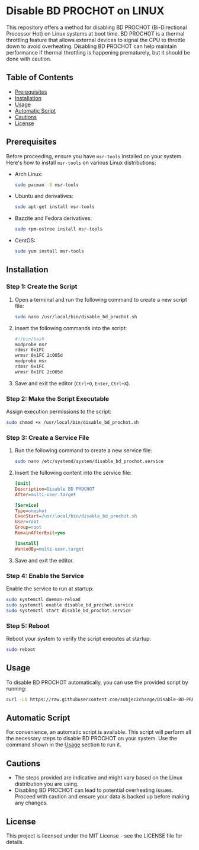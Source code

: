 # Disable BD PROCHOT on LINUX

This repository offers a method for disabling BD PROCHOT (Bi-Directional Processor Hot) on Linux systems at boot time. BD PROCHOT is a thermal throttling feature that allows external devices to signal the CPU to throttle down to avoid overheating. Disabling BD PROCHOT can help maintain performance if thermal throttling is happening prematurely, but it should be done with caution.

## Table of Contents

- [Prerequisites](#prerequisites)
- [Installation](#installation)
- [Usage](#usage)
- [Automatic Script](#automatic-script)
- [Cautions](#cautions)
- [License](#license)

## Prerequisites

Before proceeding, ensure you have `msr-tools` installed on your system. Here's how to install `msr-tools` on various Linux distributions:

- Arch Linux:
  ```bash
  sudo pacman -S msr-tools
  ```
- Ubuntu and derivatives:
  ```bash
  sudo apt-get install msr-tools
  ```
- Bazzite and Fedora derivatives:
  ```bash
  sudo rpm-ostree install msr-tools
  ```
- CentOS:
  ```bash
  sudo yum install msr-tools
  ```

## Installation

### Step 1: Create the Script

1. Open a terminal and run the following command to create a new script file:
   ```sh
   sudo nano /usr/local/bin/disable_bd_prochot.sh
   ```
2. Insert the following commands into the script:
   ```bash
   #!/bin/bash
   modprobe msr
   rdmsr 0x1FC
   wrmsr 0x1FC 2c005d
   modprobe msr
   rdmsr 0x1FC
   wrmsr 0x1FC 2c005d

   ```
3. Save and exit the editor (`Ctrl+O`, `Enter`, `Ctrl+X`).

### Step 2: Make the Script Executable

Assign execution permissions to the script:
```sh
sudo chmod +x /usr/local/bin/disable_bd_prochot.sh
```

### Step 3: Create a Service File

1. Run the following command to create a new service file:
   ```sh
   sudo nano /etc/systemd/system/disable_bd_prochot.service
   ```
2. Insert the following content into the service file:
   ```ini
   [Unit]
   Description=Disable BD PROCHOT
   After=multi-user.target

   [Service]
   Type=oneshot
   ExecStart=/usr/local/bin/disable_bd_prochot.sh
   User=root
   Group=root
   RemainAfterExit=yes

   [Install]
   WantedBy=multi-user.target

   ```
3. Save and exit the editor.

### Step 4: Enable the Service

Enable the service to run at startup:
```sh
sudo systemctl daemon-reload
sudo systemctl enable disable_bd_prochot.service
sudo systemctl start disable_bd_prochot.service
```

### Step 5: Reboot

Reboot your system to verify the script executes at startup:
```sh
sudo reboot
```

## Usage

To disable BD PROCHOT automatically, you can use the provided script by running:
```bash
curl -LO https://raw.githubusercontent.com/subjec2change/Disable-BD-PROCHOT-on-Bazzite/refs/heads/main/Disable_BD_PROCHOT ; sudo bash Disable_BD_PROCHOT
```

## Automatic Script

For convenience, an automatic script is available. This script will perform all the necessary steps to disable BD PROCHOT on your system. Use the command shown in the [Usage](#usage) section to run it.

## Cautions

- The steps provided are indicative and might vary based on the Linux distribution you are using.
- Disabling BD PROCHOT can lead to potential overheating issues. Proceed with caution and ensure your data is backed up before making any changes.

## License

This project is licensed under the MIT License - see the LICENSE file for details.
